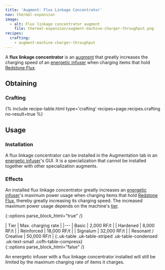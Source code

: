 ```yaml
---
title: 'Augment: Flux Linkage Concentrator'
nav: thermal-expansion
image:
  - alt: Flux linkage concentrator augment
    file: thermal-expansion/augment-machine-charger-throughput.png
recipes:
  crafting:
    - augment-machine-charger-throughput
---
```


A **flux linkage concentrator** is an [augment](/docs/augments/) that greatly
increases the charging speed of an [energetic infuser](/docs/energetic-infuser/)
when charging items that hold [Redstone Flux](/docs/redstone-flux/).


Obtaining
---------

### Crafting
{% include recipe-table.html type='crafting' recipes=page.recipes.crafting no-result=true %}


Usage
-----

### Installation
A flux linkage concentrator can be installed in the Augmentation tab in an
[energetic infuser](/docs/energetic-infuser/)'s GUI. It is a specialization that
cannot be installed together with other specialization augments.

### Effects
An installed flux linkage concentrator greatly increases an [energetic
infuser](/docs/energetic-infuser/)'s maximum power usage when charging items
that hold [Redstone Flux](/docs/redstone-flux/), thereby greatly increasing its
charging speed. The increased maximum power usage depends on the machine's
[tier](/docs/tiers/).

{::options parse_block_html="true" /}
<div class="uk-overflow-container">
| Tier | Max. charging rate |
|---
| Basic | 2,000 RF/t |
| Hardened | 8,000 RF/t |
| Reinforced | 18,000 RF/t |
| Signalum | 32,000 RF/t |
| Resonant / Creative | 50,000 RF/t |
{:.uk-table .uk-table-striped .uk-table-condensed .uk-text-small .cofh-table-compress}
</div>
{::options parse_block_html="false" /}

An energetic infuser with a flux linkage concentrator installed will still be
limited by the maximum charging rate of items it charges.
